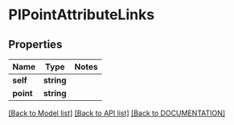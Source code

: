 # PIPointAttributeLinks

## Properties
Name | Type | Notes
------------ | ------------- | -------------
**self** | **string**
**point** | **string**

[[Back to Model list]](../../DOCUMENTATION.md#documentation-for-models) [[Back to API list]](../../DOCUMENTATION.md#documentation-for-api-endpoints) [[Back to DOCUMENTATION]](../../DOCUMENTATION.md)
